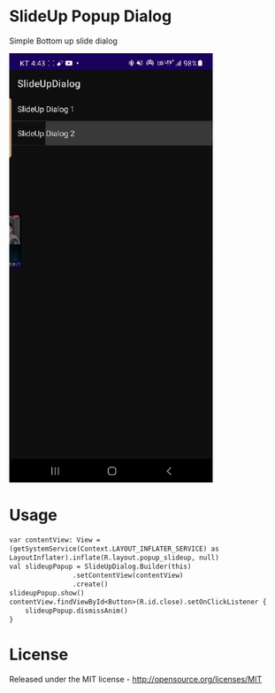# SlideUp Popup Dialog

Simple Bottom up slide dialog

![](https://raw.githubusercontent.com/samse/SlideUpDialog/master/image/demo.gif)

# Usage
```
var contentView: View = (getSystemService(Context.LAYOUT_INFLATER_SERVICE) as LayoutInflater).inflate(R.layout.popup_slideup, null)
val slideupPopup = SlideUpDialog.Builder(this)
                .setContentView(contentView)
                .create()
slideupPopup.show()
contentView.findViewById<Button>(R.id.close).setOnClickListener {
    slideupPopup.dismissAnim()
}
```

# License

Released under the MIT license - http://opensource.org/licenses/MIT

